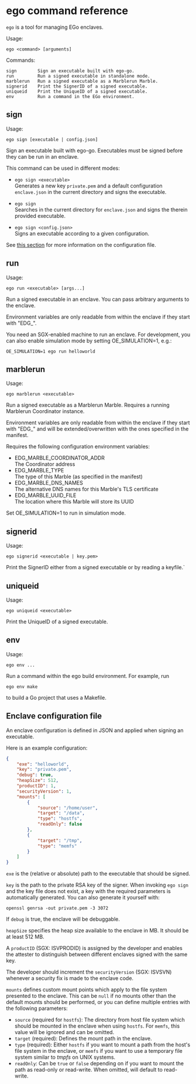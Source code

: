 # ego command reference
`ego` is a tool for managing EGo enclaves.

Usage:
```
ego <command> [arguments]
```

Commands:
```
sign        Sign an executable built with ego-go.
run         Run a signed executable in standalone mode.
marblerun   Run a signed executable as a Marblerun Marble.
signerid    Print the SignerID of a signed executable.
uniqueid    Print the UniqueID of a signed executable.
env         Run a command in the EGo environment.
```

## sign
Usage:
```
ego sign [executable | config.json]
```
Sign an executable built with ego-go. Executables must be signed before they can be run in an enclave.

This command can be used in different modes:
* `ego sign <executable>`\
  Generates a new key `private.pem` and a default configuration `enclave.json` in the current directory and signs the executable.

* `ego sign`\
  Searches in the current directory for `enclave.json` and signs the therein provided executable.

* `ego sign <config.json>`\
  Signs an executable according to a given configuration.

See [this section](#enclave-configuration-file) for more information on the configuration file.

## run
Usage:
```
ego run <executable> [args...]
```
Run a signed executable in an enclave. You can pass arbitrary arguments to the enclave.

Environment variables are only readable from within the enclave if they start with "EDG_".

You need an SGX-enabled machine to run an enclave. For development, you can also enable simulation mode by setting OE_SIMULATION=1, e.g.:
```
OE_SIMULATION=1 ego run helloworld
```

## marblerun
Usage:
```
ego marblerun <executable>
```
Run a signed executable as a Marblerun Marble.
Requires a running Marblerun Coordinator instance.

Environment variables are only readable from within the enclave if they start with "EDG_" and will be extended/overwritten with the ones specified in the manifest.

Requires the following configuration environment variables:
* EDG_MARBLE_COORDINATOR_ADDR\
  The Coordinator address
* EDG_MARBLE_TYPE\
  The type of this Marble (as specified in the manifest)
* EDG_MARBLE_DNS_NAMES\
  The alternative DNS names for this Marble's TLS certificate
* EDG_MARBLE_UUID_FILE\
  The location where this Marble will store its UUID

Set OE_SIMULATION=1 to run in simulation mode.

## signerid
Usage:
```
ego signerid <executable | key.pem>
```
Print the SignerID either from a signed executable or by reading a keyfile.`

## uniqueid
Usage:
```
ego uniqueid <executable>
```
Print the UniqueID of a signed executable.

## env
Usage:
```
ego env ...
```
Run a command within the ego build environment. For example, run
```
ego env make
```
to build a Go project that uses a Makefile.

## Enclave configuration file
An enclave configuration is defined in JSON and applied when signing an executable.

Here is an example configuration:
```json
{
    "exe": "helloworld",
    "key": "private.pem",
    "debug": true,
    "heapSize": 512,
    "productID": 1,
    "securityVersion": 1,
    "mounts": [
        {
            "source": "/home/user",
            "target": "/data",
            "type": "hostfs",
            "readOnly": false
        },
        {
            "target": "/tmp",
            "type": "memfs"
        }
    ]
}
```

`exe` is the (relative or absolute) path to the executable that should be signed.

`key` is the path to the private RSA key of the signer. When invoking `ego sign` and the key file does not exist, a key with the required parameters is automatically generated. You can also generate it yourself with:
```
openssl genrsa -out private.pem -3 3072
```

If `debug` is true, the enclave will be debuggable.

`heapSize` specifies the heap size available to the enclave in MB. It should be at least 512 MB.

A `productID` (SGX: ISVPRODID) is assigned by the developer and enables the attester to distinguish between different enclaves signed with the same key.

The developer should increment the `securityVersion` (SGX: ISVSVN) whenever a security fix is made to the enclave code.

`mounts` defines custom mount points which apply to the file system presented to the enclave. This can be `null` if no mounts other than the default mounts should be performed, or you can define multiple entries with the following parameters:

  * `source` (required for `hostfs`): The directory from host file system which should be mounted in the enclave when using `hostfs`. For `memfs`, this value will be ignored and can be omitted.
  * `target` (required): Defines the mount path in the enclave.
  * `type` (required): Either `hostfs` if you want to mount a path from the host's file system in the enclave, or `memfs` if you want to use a temporary file system similar to *tmpfs* on UNIX systems.
  * `readOnly`: Can be `true` or `false` depending on if you want to mount the path as read-only or read-write. When omitted, will default to read-write.
